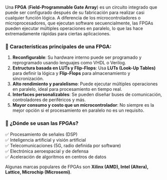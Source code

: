 Una **FPGA** (**Field-Programmable Gate Array**) es un circuito integrado que puede ser configurado después de su fabricación para realizar casi cualquier función lógica. A diferencia de los microcontroladores o microprocesadores, que ejecutan software secuencialmente, las FPGAs pueden ejecutar múltiples operaciones en paralelo, lo que las hace extremadamente rápidas para ciertas aplicaciones.

### 🔹 **Características principales de una FPGA:**

1. **Reconfigurable**: Su hardware interno puede ser programado y reprogramado usando lenguajes como VHDL o Verilog.
2. **Estructura basada en LUTs y Flip-Flops**: Usa **LUTs (Look-Up Tables)** para definir la lógica y **Flip-Flops** para almacenamiento y sincronización.
3. **Alto rendimiento y paralelismo**: Puede ejecutar múltiples operaciones en paralelo, ideal para procesamiento en tiempo real.
4. **Interfaces personalizables**: Se pueden diseñar buses de comunicación, controladores de periféricos y más.
5. **Mayor consumo y costo que un microcontrolador**: No siempre es la mejor opción si el procesamiento en paralelo no es un requisito.

### 🔹 **¿Dónde se usan las FPGAs?**

✅ Procesamiento de señales (DSP)  
✅ Inteligencia artificial y visión artificial  
✅ Telecomunicaciones (5G, radio definida por software)  
✅ Electrónica aeroespacial y de defensa  
✅ Aceleración de algoritmos en centros de datos

Algunas marcas populares de FPGAs son **Xilinx (AMD), Intel (Altera), Lattice, Microchip (Microsemi)**.
